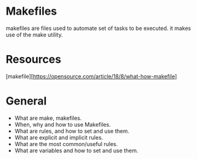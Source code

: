 # Makefiles
makefiles are files used to automate set of tasks to be executed. it makes use of the make utility.

# Resources
[makefile][https://opensource.com/article/18/8/what-how-makefile]

# General
- What are make, makefiles.
- When, why and how to use Makefiles.
- What are rules, and how to set and use them.
- What are explicit and implicit rules.
- What are the most common/useful rules.
- What are variables and how to set and use them.
